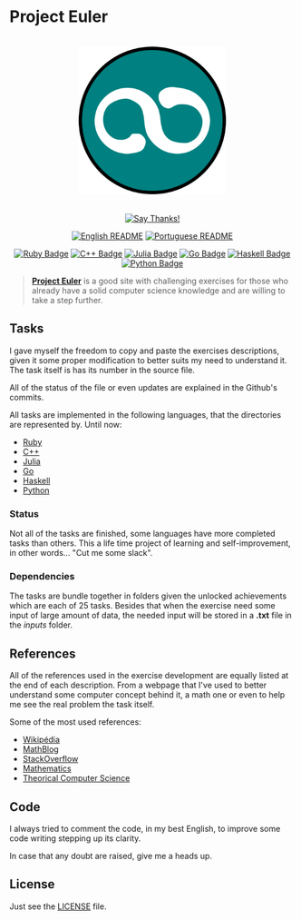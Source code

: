 # Project Euler

<div align="center">
<br>
<img src="./logo/logo.png" width=260 height=260/>
<br>
<br>

[![Say Thanks!](https://img.shields.io/badge/Say%20Thanks-!-1EAEDB.svg?longCache=true&style=for-the-badge)](https://saythanks.io/to/Fazendaaa)

[![English README](https://img.shields.io/badge/Language-EN-blue.svg?longCache=true&style=for-the-badge)](./README.md)
[![Portuguese README](https://img.shields.io/badge/Linguagem-PT-green.svg?longCache=true&style=for-the-badge)](./docs/readme/README_PT.md)

[![Ruby Badge](https://img.shields.io/badge/Ruby-66/627-brightgreen.svg?longCache=true&style=for-the-badge)](https://www.ruby-lang.org)
[![C++ Badge](https://img.shields.io/badge/C++-3/627-yellowgreen.svg?longCache=true&style=for-the-badge)](http://www.cplusplus.com)
[![Julia Badge](https://img.shields.io/badge/Julia-3/627-yellow.svg?longCache=true&style=for-the-badge)](https://julialang.org/)
[![Go Badge](https://img.shields.io/badge/Go-12/627-orange.svg?longCache=true&style=for-the-badge)](https://golang.org/)
[![Haskell Badge](https://img.shields.io/badge/Haskell-10/627-ff69b4.svg?longCache=true&style=for-the-badge)](https://haskell-lang.org/)
[![Python Badge](https://img.shields.io/badge/Python-31/627-blue.svg?longCache=true&style=for-the-badge)](https://www.python.org/)

</div>

> **[Project Euler](https://projecteuler.net)** is a good site with challenging exercises for those who already have a solid computer science knowledge and are willing to take a step further.

## Tasks

I gave myself the freedom to copy and paste the exercises descriptions, given it some proper modification to better suits my need to understand it. The task itself is has its number in the source file.

All of the status of the file or even updates are explained in the Github's commits.

All tasks are implemented in the following languages, that the directories are represented by. Until now:

* [Ruby](https://www.ruby-lang.org)
* [C++](http://www.cplusplus.com)
* [Julia](https://julialang.org/)
* [Go](https://golang.org/)
* [Haskell](https://haskell-lang.org/)
* [Python](https://www.python.org/)

### Status

Not all of the tasks are finished, some languages have more completed tasks than others. This a life time project of learning and self-improvement, in other words... "Cut me some slack".

### Dependencies

The tasks are bundle together in folders given the unlocked achievements which are each of 25 tasks. Besides that when the exercise need some input of large amount of data, the needed input will be stored in a __.txt__ file in the _inputs_ folder.

## References

All of the references used in the exercise development are equally listed at the end of each description. From a webpage that I've used to better understand some computer concept behind it, a math one or even to help me see the real problem the task itself.

Some of the most used references:

* [Wikipédia](https://www.wikipedia.org)
* [MathBlog](http://www.mathblog.dk/category/solutions/project-euler/)
* [StackOverflow](https://stackoverflow.com/)
* [Mathematics](https://math.stackexchange.com/)
* [Theorical Computer Science](https://cstheory.stackexchange.com/)

## Code

I always tried to comment the code, in my best English, to improve some code writing stepping up its clarity.

In case that any doubt are raised, give me a heads up.

## License

Just see the [LICENSE](./LICENSE) file.
